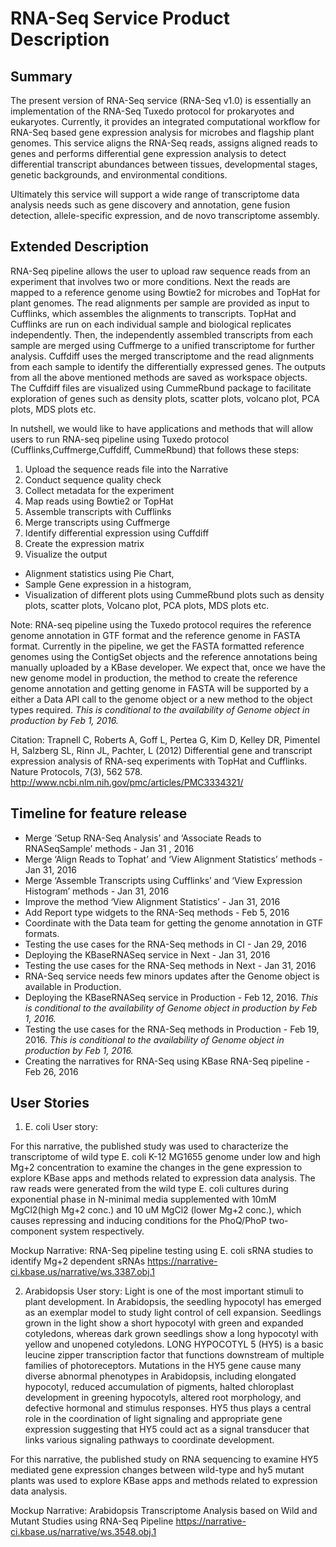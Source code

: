 # RNA-Seq Service Product Description

## Summary
The present version of RNA-Seq service (RNA-Seq v1.0) is essentially an implementation of the RNA-Seq Tuxedo protocol for prokaryotes and eukaryotes. Currently, it provides an integrated computational workflow for RNA-Seq based gene expression analysis for microbes and flagship plant genomes. This service aligns the RNA-Seq reads, assigns aligned reads to genes and performs differential gene expression analysis to detect differential transcript abundances between tissues, developmental stages, genetic backgrounds, and environmental conditions.

Ultimately this service will support a wide range of transcriptome data analysis needs such as gene discovery and annotation, gene fusion detection, allele-specific expression, and de novo transcriptome assembly.

## Extended Description
RNA-Seq pipeline allows the user to upload raw sequence reads from an experiment that involves two or more conditions. Next the reads are mapped to a reference genome using Bowtie2 for microbes and TopHat for plant genomes. The read alignments per sample are provided as input to Cufflinks, which assembles the alignments to  transcripts. TopHat and Cufflinks are run on each individual sample and biological replicates independently. Then, the independently assembled transcripts from each sample are merged using Cuffmerge to a unified transcriptome for further analysis. Cuffdiff uses the merged transcriptome and the read alignments from each sample to identify the differentially expressed genes. The outputs from all the above mentioned methods are saved as workspace objects. The Cuffdiff files are visualized using CummeRbund package to facilitate exploration of genes such as density plots, scatter plots, volcano plot, PCA plots, MDS plots etc. 

In nutshell, we would like to have applications and methods that will allow users to run RNA-seq pipeline using Tuxedo protocol (Cufflinks,Cuffmerge,Cuffdiff, CummeRbund) that follows these steps:

1. Upload the sequence reads file into the Narrative
2. Conduct sequence quality check
3. Collect metadata for the experiment
4. Map reads using Bowtie2 or TopHat
5. Assemble transcripts with Cufflinks
6. Merge transcripts using Cuffmerge
7. Identify differential expression using Cuffdiff
8. Create the expression matrix
9. Visualize the output 
+ Alignment statistics using Pie Chart, 
+ Sample Gene expression in a histogram, 
+ Visualization of different plots using CummeRbund plots such as density plots, scatter plots, Volcano plot, PCA plots, MDS plots etc. 

Note: RNA-seq pipeline using the Tuxedo protocol requires the reference genome annotation in GTF format and the reference genome in FASTA format. Currently in the pipeline, we get the FASTA formatted reference genomes using the ContigSet objects and the reference annotations being manually uploaded by a KBase developer. We expect that, once we have the new genome model in production, the method to create the reference genome annotation and getting genome in FASTA will be supported by a either a Data API call to the genome object or a new method to the object types required. *This is conditional to the availability of Genome object in production by Feb 1, 2016.*

Citation: Trapnell C, Roberts A, Goff L, Pertea G, Kim D, Kelley DR, Pimentel H, Salzberg SL, Rinn JL, Pachter, L (2012) Differential gene and transcript expression analysis of RNA-seq experiments with TopHat and Cufflinks. Nature Protocols, 7(3), 562 578. http://www.ncbi.nlm.nih.gov/pmc/articles/PMC3334321/


## Timeline for feature release
+ Merge ‘Setup RNA-Seq Analysis’  and ‘Associate Reads to RNASeqSample’ methods - Jan 31 , 2016
+ Merge ‘Align Reads to Tophat’ and ‘View Alignment Statistics’ methods - Jan 31, 2016
+ Merge ‘Assemble Transcripts using Cufflinks’ and ‘View Expression Histogram’ methods - Jan 31, 2016
+ Improve the method ‘View Alignment Statistics’ - Jan 31, 2016
+ Add Report type widgets to the RNA-Seq methods - Feb 5, 2016
+ Coordinate with the Data team for getting the genome annotation in GTF formats.
+ Testing the use cases for the RNA-Seq methods in CI - Jan 29, 2016
+ Deploying the KBaseRNASeq service in Next - Jan 31, 2016
+ Testing the use cases for the RNA-Seq methods in Next - Jan 31, 2016
+ RNA-Seq service needs few minors updates after the Genome object is available in Production. 
+ Deploying the KBaseRNASeq service in Production  - Feb 12, 2016. *This is conditional to the availability of Genome object in production by Feb 1, 2016.*
+ Testing the use cases for the RNA-Seq methods in Production -  Feb 19, 2016. *This is conditional to the availability of Genome object in production by Feb 1, 2016.*
+ Creating the narratives for RNA-Seq using KBase RNA-Seq pipeline - Feb 26, 2016



## User Stories

1. E. coli User story:

For this narrative, the published study was used to characterize the transcriptome of wild type E. coli K-12 MG1655 genome under low and high Mg+2 concentration to examine the changes in the gene expression to explore KBase apps and methods related to expression data analysis.
The raw reads were generated from the wild type E. coli cultures during exponential phase in N-minimal media supplemented with 10mM MgCl2(high Mg+2 conc.) and 10 uM MgCl2 (lower Mg+2 conc.),  which causes repressing and inducing conditions for the PhoQ/PhoP two-component system respectively. 

Mockup Narrative: RNA-Seq pipeline testing using E. coli sRNA studies to identify Mg+2 dependent sRNAs
https://narrative-ci.kbase.us/narrative/ws.3387.obj.1

2. Arabidopsis User story:
Light is one of the most important stimuli to plant development. In Arabidopsis, the seedling hypocotyl has emerged as an exemplar model to study light control of cell expansion. Seedlings grown in the light show a short hypocotyl with green and expanded cotyledons, whereas dark grown seedlings show a long hypocotyl with yellow and unopened cotyledons. LONG HYPOCOTYL 5 (HY5) is a basic leucine zipper transcription factor that functions downstream of multiple families of photoreceptors. Mutations in the HY5 gene cause many diverse abnormal phenotypes in Arabidopsis, including elongated hypocotyl, reduced accumulation of pigments, halted chloroplast development in greening hypocotyls, altered root morphology, and defective hormonal and stimulus responses. HY5 thus plays a central role in the coordination of light signaling and appropriate gene expression suggesting that HY5 could act as a signal transducer that links various signaling pathways to coordinate development. 

For this narrative, the published study on RNA sequencing to examine HY5 mediated gene expression changes between wild-type and hy5 mutant plants was used to explore KBase apps and methods related to expression data analysis.

Mockup Narrative: Arabidopsis Transcriptome Analysis based on Wild and Mutant Studies using RNA-Seq Pipeline
https://narrative-ci.kbase.us/narrative/ws.3548.obj.1
